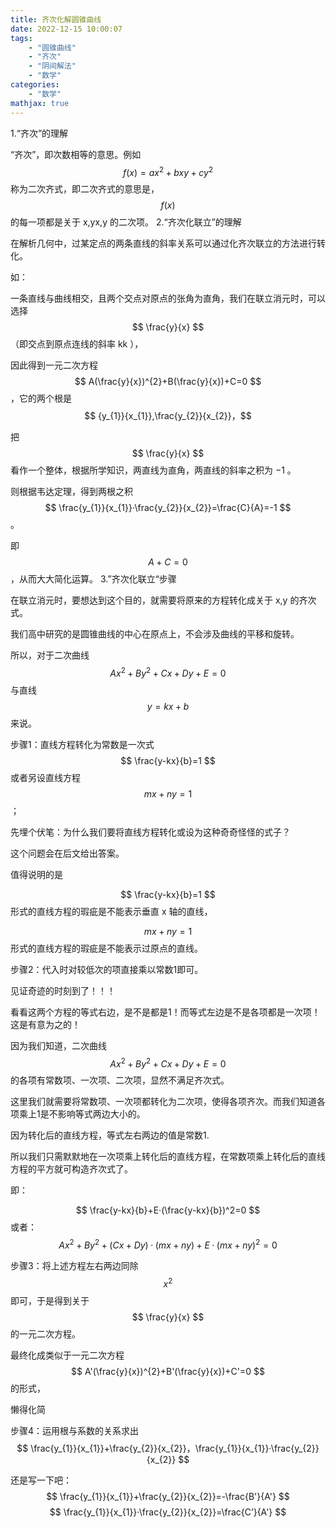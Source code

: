 ```yaml
---
title: 齐次化解圆锥曲线
date: 2022-12-15 10:00:07
tags:
    - "圆锥曲线"
    - "齐次"
    - "阴间解法"
    - "数学"
categories:
    - "数学"
mathjax: true
---
```

1.“齐次”的理解

“齐次”，即次数相等的意思。例如$$ f(x)=ax^2+bxy+cy^2 $$称为二次齐式，即二次齐式的意思是，$$ f(x) $$的每一项都是关于 x,yx,y 的二次项。
2.“齐次化联立”的理解

在解析几何中，过某定点的两条直线的斜率关系可以通过化齐次联立的方法进行转化。

如：

一条直线与曲线相交，且两个交点对原点的张角为直角，我们在联立消元时，可以选择$$  \frac{y}{x} $$（即交点到原点连线的斜率 kk ），

因此得到一元二次方程$$ A(\frac{y}{x})^{2}+B(\frac{y}{x})+C=0 $$，它的两个根是$$ {y_{1}}{x_{1}},\frac{y_{2}}{x_{2}}，$$

把$$ \frac{y}{x} $$看作一个整体，根据所学知识，两直线为直角，两直线的斜率之积为 −1 。

则根据韦达定理，得到两根之积$$ \frac{y_{1}}{x_{1}}·\frac{y_{2}}{x_{2}}=\frac{C}{A}=-1 $$。

即$$ A+C=0 $$，从而大大简化运算。
3.”齐次化联立“步骤

在联立消元时，要想达到这个目的，就需要将原来的方程转化成关于 x,y 的齐次式。

我们高中研究的是圆锥曲线的中心在原点上，不会涉及曲线的平移和旋转。

所以，对于二次曲线$$ Ax^2+By^2+Cx+Dy+E=0 $$与直线$$ y=kx+b $$来说。

步骤1：直线方程转化为常数是一次式$$ \frac{y-kx}{b}=1 $$或者另设直线方程 $$ mx+ny=1 $$；

先埋个伏笔：为什么我们要将直线方程转化或设为这种奇奇怪怪的式子？

这个问题会在后文给出答案。

值得说明的是

$$ \frac{y-kx}{b}=1 $$形式的直线方程的瑕疵是不能表示垂直 x 轴的直线，

$$ mx+ny=1 $$形式的直线方程的瑕疵是不能表示过原点的直线。

步骤2：代入时对较低次的项直接乘以常数1即可。


见证奇迹的时刻到了！！！

看看这两个方程的等式右边，是不是都是1！而等式左边是不是各项都是一次项！这是有意为之的！

因为我们知道，二次曲线$$ Ax^2+By^2+Cx+Dy+E=0 $$的各项有常数项、一次项、二次项，显然不满足齐次式。

这里我们就需要将常数项、一次项都转化为二次项，使得各项齐次。而我们知道各项乘上1是不影响等式两边大小的。

因为转化后的直线方程，等式左右两边的值是常数1.

所以我们只需默默地在一次项乘上转化后的直线方程，在常数项乘上转化后的直线方程的平方就可构造齐次式了。

即：

$$ \frac{y-kx}{b}+E·(\frac{y-kx}{b})^2=0 $$
或者：$$ Ax^2+By^2+(Cx+Dy)·(mx+ny)+E·(mx+ny)^2=0 $$

步骤3：将上述方程左右两边同除$$ x^2 $$即可，于是得到关于$$ \frac{y}{x} $$的一元二次方程。

最终化成类似于一元二次方程$$ A'(\frac{y}{x})^{2}+B'(\frac{y}{x})+C'=0 $$的形式，

懒得化简

步骤4：运用根与系数的关系求出$$ \frac{y_{1}}{x_{1}}+\frac{y_{2}}{x_{2}}，\frac{y_{1}}{x_{1}}·\frac{y_{2}}{x_{2}} $$

还是写一下吧：
$$
\frac{y_{1}}{x_{1}}+\frac{y_{2}}{x_{2}}=-\frac{B'}{A'}
$$
$$
\frac{y_{1}}{x_{1}}·\frac{y_{2}}{x_{2}}=\frac{C’}{A'}
$$
